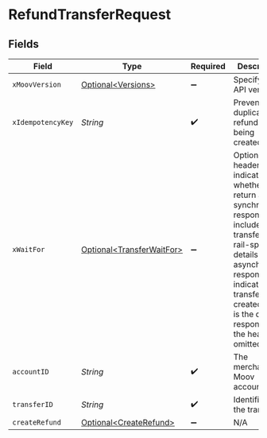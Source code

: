 # RefundTransferRequest


## Fields

| Field                                                                                                                                                                                                                                                   | Type                                                                                                                                                                                                                                                    | Required                                                                                                                                                                                                                                                | Description                                                                                                                                                                                                                                             |
| ------------------------------------------------------------------------------------------------------------------------------------------------------------------------------------------------------------------------------------------------------- | ------------------------------------------------------------------------------------------------------------------------------------------------------------------------------------------------------------------------------------------------------- | ------------------------------------------------------------------------------------------------------------------------------------------------------------------------------------------------------------------------------------------------------- | ------------------------------------------------------------------------------------------------------------------------------------------------------------------------------------------------------------------------------------------------------- |
| `xMoovVersion`                                                                                                                                                                                                                                          | [Optional\<Versions>](../../models/components/Versions.md)                                                                                                                                                                                              | :heavy_minus_sign:                                                                                                                                                                                                                                      | Specify an API version.                                                                                                                                                                                                                                 |
| `xIdempotencyKey`                                                                                                                                                                                                                                       | *String*                                                                                                                                                                                                                                                | :heavy_check_mark:                                                                                                                                                                                                                                      | Prevents duplicate refunds from being created.                                                                                                                                                                                                          |
| `xWaitFor`                                                                                                                                                                                                                                              | [Optional\<TransferWaitFor>](../../models/components/TransferWaitFor.md)                                                                                                                                                                                | :heavy_minus_sign:                                                                                                                                                                                                                                      | Optional header that indicates whether to return a synchronous response that includes full transfer and rail-specific details or an <br/>asynchronous response indicating the transfer was created (this is the default response if the header is omitted). |
| `accountID`                                                                                                                                                                                                                                             | *String*                                                                                                                                                                                                                                                | :heavy_check_mark:                                                                                                                                                                                                                                      | The merchant's Moov account ID.                                                                                                                                                                                                                         |
| `transferID`                                                                                                                                                                                                                                            | *String*                                                                                                                                                                                                                                                | :heavy_check_mark:                                                                                                                                                                                                                                      | Identifier for the transfer.                                                                                                                                                                                                                            |
| `createRefund`                                                                                                                                                                                                                                          | [Optional\<CreateRefund>](../../models/components/CreateRefund.md)                                                                                                                                                                                      | :heavy_minus_sign:                                                                                                                                                                                                                                      | N/A                                                                                                                                                                                                                                                     |